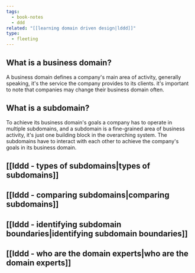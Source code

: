 ```yaml
---
tags:
  - book-notes
  - ddd
related: "[[learning domain driven design|lddd]]"
type:
  - fleeting
---
```

## What is a business domain?
A business domain defines a company's main area of activity, generally speaking, it's the service the company provides to its clients. it's important to note that companies may change their business domain often. 
## What is a subdomain?
To achieve its business domain's goals a company has to operate in multiple subdomains, and a subdomain is a fine-grained area of business activity, it's just one building block in the overarching system. The subdomains have to interact with each other to achieve the company's goals in its business domain. 


## [[lddd - types of subdomains|types of subdomains]]
## [[lddd - comparing subdomains|comparing subdomains]]
## [[lddd - identifying subdomain boundaries|identifying subdomain boundaries]]
## [[lddd - who are the domain experts|who are the domain experts]]
